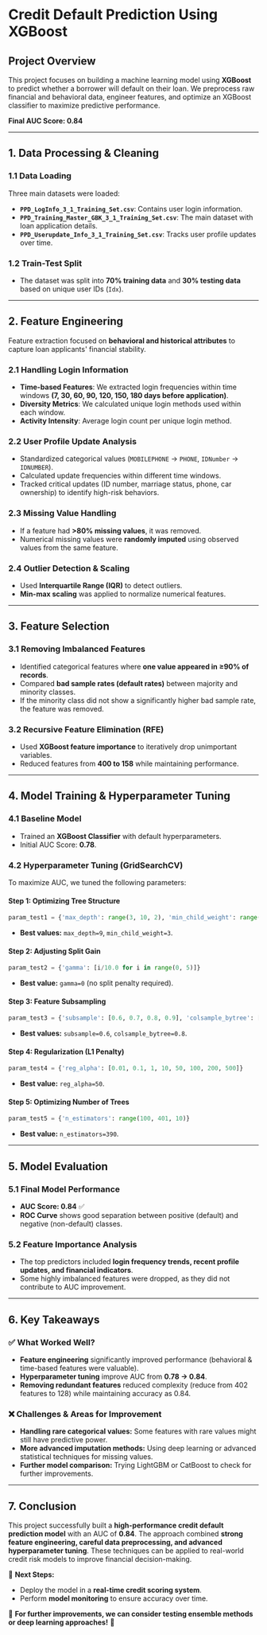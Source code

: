 # Credit Default Prediction Using XGBoost

## **Project Overview**
This project focuses on building a machine learning model using **XGBoost** to predict whether a borrower will default on their loan. We preprocess raw financial and behavioral data, engineer features, and optimize an XGBoost classifier to maximize predictive performance.

**Final AUC Score: 0.84**

---

## **1. Data Processing & Cleaning**

### **1.1 Data Loading**
Three main datasets were loaded:
- **`PPD_LogInfo_3_1_Training_Set.csv`**: Contains user login information.
- **`PPD_Training_Master_GBK_3_1_Training_Set.csv`**: The main dataset with loan application details.
- **`PPD_Userupdate_Info_3_1_Training_Set.csv`**: Tracks user profile updates over time.

### **1.2 Train-Test Split**
- The dataset was split into **70% training data** and **30% testing data** based on unique user IDs (`Idx`).

---

## **2. Feature Engineering**
Feature extraction focused on **behavioral and historical attributes** to capture loan applicants' financial stability.

### **2.1 Handling Login Information**
- **Time-based Features**: We extracted login frequencies within time windows **(7, 30, 60, 90, 120, 150, 180 days before application)**.
- **Diversity Metrics**: We calculated unique login methods used within each window.
- **Activity Intensity**: Average login count per unique login method.

### **2.2 User Profile Update Analysis**
- Standardized categorical values (`MOBILEPHONE` → `PHONE`, `IDNumber` → `IDNUMBER`).
- Calculated update frequencies within different time windows.
- Tracked critical updates (ID number, marriage status, phone, car ownership) to identify high-risk behaviors.

### **2.3 Missing Value Handling**
- If a feature had **>80% missing values**, it was removed.
- Numerical missing values were **randomly imputed** using observed values from the same feature.

### **2.4 Outlier Detection & Scaling**
- Used **Interquartile Range (IQR)** to detect outliers.
- **Min-max scaling** was applied to normalize numerical features.

---

## **3. Feature Selection**

### **3.1 Removing Imbalanced Features**
- Identified categorical features where **one value appeared in ≥90% of records**.
- Compared **bad sample rates (default rates)** between majority and minority classes.
- If the minority class did not show a significantly higher bad sample rate, the feature was removed.

### **3.2 Recursive Feature Elimination (RFE)**
- Used **XGBoost feature importance** to iteratively drop unimportant variables.
- Reduced features from **400 to 158** while maintaining performance.

---

## **4. Model Training & Hyperparameter Tuning**

### **4.1 Baseline Model**
- Trained an **XGBoost Classifier** with default hyperparameters.
- Initial AUC Score: **0.78**.

### **4.2 Hyperparameter Tuning (GridSearchCV)**
To maximize AUC, we tuned the following parameters:

#### **Step 1: Optimizing Tree Structure**
```python
param_test1 = {'max_depth': range(3, 10, 2), 'min_child_weight': range(1, 6, 2)}
```
- **Best values:** `max_depth=9`, `min_child_weight=3`.

#### **Step 2: Adjusting Split Gain**
```python
param_test2 = {'gamma': [i/10.0 for i in range(0, 5)]}
```
- **Best value:** `gamma=0` (no split penalty required).

#### **Step 3: Feature Subsampling**
```python
param_test3 = {'subsample': [0.6, 0.7, 0.8, 0.9], 'colsample_bytree': [0.6, 0.7, 0.8, 0.9]}
```
- **Best values:** `subsample=0.6`, `colsample_bytree=0.8`.

#### **Step 4: Regularization (L1 Penalty)**
```python
param_test4 = {'reg_alpha': [0.01, 0.1, 1, 10, 50, 100, 200, 500]}
```
- **Best value:** `reg_alpha=50`.

#### **Step 5: Optimizing Number of Trees**
```python
param_test5 = {'n_estimators': range(100, 401, 10)}
```
- **Best value:** `n_estimators=390`.

---

## **5. Model Evaluation**

### **5.1 Final Model Performance**
- **AUC Score: 0.84** ✅
- **ROC Curve** shows good separation between positive (default) and negative (non-default) classes.

### **5.2 Feature Importance Analysis**
- The top predictors included **login frequency trends, recent profile updates, and financial indicators**.
- Some highly imbalanced features were dropped, as they did not contribute to AUC improvement.

---

## **6. Key Takeaways**
### ✅ **What Worked Well?**
- **Feature engineering** significantly improved performance (behavioral & time-based features were valuable).
- **Hyperparameter tuning** improve AUC from **0.78 → 0.84**.
- **Removing redundant features** reduced complexity (reduce from 402 features to 128) while maintaining accuracy as 0.84.

### ❌ **Challenges & Areas for Improvement**
- **Handling rare categorical values:** Some features with rare values might still have predictive power.
- **More advanced imputation methods:** Using deep learning or advanced statistical techniques for missing values.
- **Further model comparison:** Trying LightGBM or CatBoost to check for further improvements.

---

## **7. Conclusion**
This project successfully built a **high-performance credit default prediction model** with an AUC of **0.84**. The approach combined **strong feature engineering, careful data preprocessing, and advanced hyperparameter tuning**. These techniques can be applied to real-world credit risk models to improve financial decision-making.

🚀 **Next Steps:**
- Deploy the model in a **real-time credit scoring system**.
- Perform **model monitoring** to ensure accuracy over time.


📌 **For further improvements, we can consider testing ensemble methods or deep learning approaches!** 🚀


